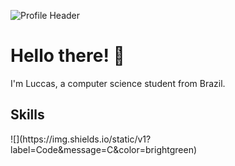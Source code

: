 ![Profile Header](https://github.com/LuccasBenedetti/files/blob/main/welcome.png)

<h1>Hello there! 👋</h1>
  
  I'm Luccas, a computer science student from Brazil. 
<h2>Skills</h2>
![](https://img.shields.io/static/v1?label=Code&message=C&color=brightgreen)
